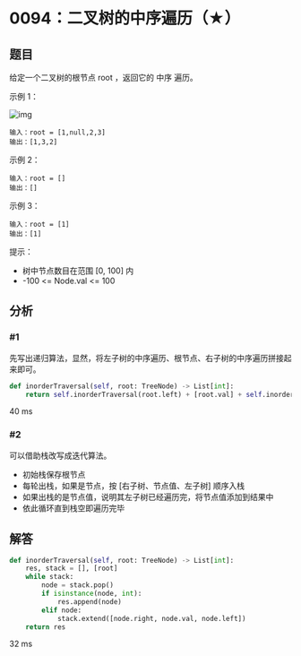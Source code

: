 # 0094：二叉树的中序遍历（★）


## 题目

给定一个二叉树的根节点 root ，返回它的 中序 遍历。

示例 1：

![img](https://assets.leetcode.com/uploads/2020/09/15/inorder_1.jpg)

	输入：root = [1,null,2,3]
	输出：[1,3,2]
	
示例 2：

	输入：root = []
	输出：[]
	
示例 3：

	输入：root = [1]
	输出：[1]
	
提示：
- 树中节点数目在范围 [0, 100] 内
- -100 <= Node.val <= 100


## 分析

### #1

先写出递归算法，显然，将左子树的中序遍历、根节点、右子树的中序遍历拼接起来即可。

```python
def inorderTraversal(self, root: TreeNode) -> List[int]:
	return self.inorderTraversal(root.left) + [root.val] + self.inorderTraversal(root.right) if root else []
```
40 ms

### #2

可以借助栈改写成迭代算法。
- 初始栈保存根节点
- 每轮出栈，如果是节点，按 [右子树、节点值、左子树] 顺序入栈
- 如果出栈的是节点值，说明其左子树已经遍历完，将节点值添加到结果中
- 依此循环直到栈空即遍历完毕

## 解答

```python
def inorderTraversal(self, root: TreeNode) -> List[int]:
	res, stack = [], [root]
	while stack:
		node = stack.pop()
		if isinstance(node, int):
			res.append(node)
		elif node:
			stack.extend([node.right, node.val, node.left])
	return res
```
32 ms

